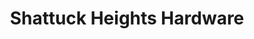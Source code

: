 ---
title: "Shattuck Heights Hardware"
url: /arlington/shattuck-heights-hardware/
shop: Baumarkt
---